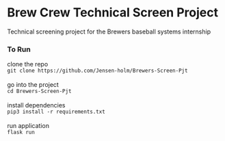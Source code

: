# Brew Crew Technical Screen Project

Technical screening project for the Brewers baseball systems internship

### To Run

clone the repo <br>
`git clone https://github.com/Jensen-holm/Brewers-Screen-Pjt` <br>
<br>
go into the project <br>
`cd Brewers-Screen-Pjt` <br>
<br>
install dependencies <br>
`pip3 install -r requirements.txt` <br>
<br>
run application <br>
`flask run` <br>

